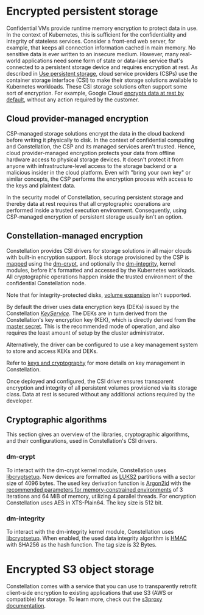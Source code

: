 # Encrypted persistent storage

Confidential VMs provide runtime memory encryption to protect data in use.
In the context of Kubernetes, this is sufficient for the confidentiality and integrity of stateless services.
Consider a front-end web server, for example, that keeps all connection information cached in main memory.
No sensitive data is ever written to an insecure medium.
However, many real-world applications need some form of state or data-lake service that's connected to a persistent storage device and requires encryption at rest.
As described in [Use persistent storage](../workflows/storage.md), cloud service providers (CSPs) use the container storage interface (CSI) to make their storage solutions available to Kubernetes workloads.
These CSI storage solutions often support some sort of encryption.
For example, Google Cloud [encrypts data at rest by default](https://cloud.google.com/security/encryption/default-encryption), without any action required by the customer.

## Cloud provider-managed encryption

CSP-managed storage solutions encrypt the data in the cloud backend before writing it physically to disk.
In the context of confidential computing and Constellation, the CSP and its managed services aren't trusted.
Hence, cloud provider-managed encryption protects your data from offline hardware access to physical storage devices.
It doesn't protect it from anyone with infrastructure-level access to the storage backend or a malicious insider in the cloud platform.
Even with "bring your own key" or similar concepts, the CSP performs the encryption process with access to the keys and plaintext data.

In the security model of Constellation, securing persistent storage and thereby data at rest requires that all cryptographic operations are performed inside a trusted execution environment.
Consequently, using CSP-managed encryption of persistent storage usually isn't an option.

## Constellation-managed encryption

Constellation provides CSI drivers for storage solutions in all major clouds with built-in encryption support.
Block storage provisioned by the CSP is [mapped](https://guix.gnu.org/manual/en/html_node/Mapped-Devices.html) using the [dm-crypt](https://www.kernel.org/doc/html/latest/admin-guide/device-mapper/dm-crypt.html), and optionally the [dm-integrity](https://www.kernel.org/doc/html/latest/admin-guide/device-mapper/dm-integrity.html), kernel modules, before it's formatted and accessed by the Kubernetes workloads.
All cryptographic operations happen inside the trusted environment of the confidential Constellation node.

Note that for integrity-protected disks, [volume expansion](https://kubernetes.io/blog/2018/07/12/resizing-persistent-volumes-using-kubernetes/) isn't supported.

By default the driver uses data encryption keys (DEKs) issued by the Constellation [*KeyService*](microservices.md#keyservice).
The DEKs are in turn derived from the Constellation's key encryption key (KEK), which is directly derived from the [master secret](keys.md#master-secret).
This is the recommended mode of operation, and also requires the least amount of setup by the cluster administrator.

Alternatively, the driver can be configured to use a key management system to store and access KEKs and DEKs.

Refer to [keys and cryptography](keys.md) for more details on key management in Constellation.

Once deployed and configured, the CSI driver ensures transparent encryption and integrity of all persistent volumes provisioned via its storage class.
Data at rest is secured without any additional actions required by the developer.

## Cryptographic algorithms

This section gives an overview of the libraries, cryptographic algorithms, and their configurations, used in Constellation's CSI drivers.

### dm-crypt

To interact with the dm-crypt kernel module, Constellation uses [libcryptsetup](https://gitlab.com/cryptsetup/cryptsetup/).
New devices are formatted as [LUKS2](https://gitlab.com/cryptsetup/LUKS2-docs/-/tree/master) partitions with a sector size of 4096 bytes.
The used key derivation function is [Argon2id](https://datatracker.ietf.org/doc/html/rfc9106) with the [recommended parameters for memory-constrained environments](https://datatracker.ietf.org/doc/html/rfc9106#section-7.4) of 3 iterations and 64 MiB of memory, utilizing 4 parallel threads.
For encryption Constellation uses AES in XTS-Plain64. The key size is 512 bit.

### dm-integrity

To interact with the dm-integrity kernel module, Constellation uses [libcryptsetup](https://gitlab.com/cryptsetup/cryptsetup/).
When enabled, the used data integrity algorithm is [HMAC](https://datatracker.ietf.org/doc/html/rfc2104) with SHA256 as the hash function.
The tag size is 32 Bytes.

# Encrypted S3 object storage

Constellation comes with a service that you can use to transparently retrofit client-side encryption to existing applications that use S3 (AWS or compatible) for storage.
To learn more, check out the [s3proxy documentation](../workflows/s3proxy.md).
